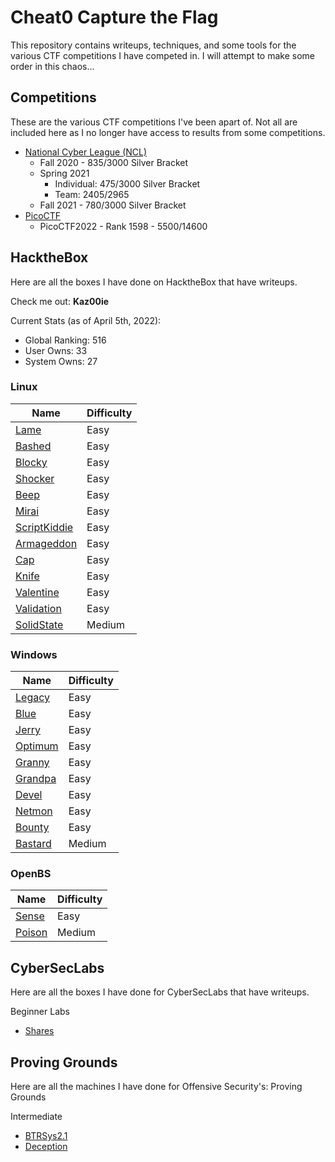 # Cheat0 Capture the Flag
This repository contains writeups, techniques, and some tools for the various CTF competitions I have competed in. I will attempt to make some order in this chaos...

## Competitions
These are the various CTF competitions I've been apart of. Not all are included here as I no longer have access to results from some competitions.

- [National Cyber League (NCL)](https://cyberskyline.com/)
	- Fall 2020 - 835/3000 Silver Bracket
	- Spring 2021
		- Individual: 475/3000 Silver Bracket
		- Team: 2405/2965
	- Fall 2021 - 780/3000 Silver Bracket
- [PicoCTF](https://play.picoctf.org/login)
	- PicoCTF2022 - Rank 1598 - 5500/14600

## HacktheBox
Here are all the boxes I have done on HacktheBox that have writeups.

Check me out: **Kaz00ie**

Current Stats (as of April 5th, 2022):
- Global Ranking: 516
- User Owns: 33
- System Owns: 27

### Linux
| Name | Difficulty |
| ------ | --------- |
| [Lame](Platforms/HacktheBox/machines/easy/lame) | Easy |
| [Bashed](Platforms/HacktheBox/machines/easy/bashed) | Easy |
| [Blocky](Platforms/HacktheBox/machines/easy/blocky) | Easy |
| [Shocker](Platforms/HacktheBox/machines/easy/shocker) | Easy |
| [Beep](Platforms/HacktheBox/machines/easy/beep) | Easy |
| [Mirai](Platforms/HacktheBox/machines/easy/mirai) | Easy |
| [ScriptKiddie](Platforms/HacktheBox/machines/easy/scriptkiddie) | Easy |
| [Armageddon](Platforms/HacktheBox/machines/easy/armageddon) | Easy |
| [Cap](Platforms/HacktheBox/machines/easy/cap) | Easy |
| [Knife](Platforms/HacktheBox/machines/easy/knife) | Easy |
| [Valentine](Platforms/HacktheBox/machines/easy/valentine) | Easy |
| [Validation](Platforms/HacktheBox/machines/easy/validation) | Easy |
| [SolidState](Platforms/HacktheBox/machines/medium/solidstate) | Medium |

### Windows
| Name | Difficulty |
| --- | --- |
| [Legacy](Platforms/HacktheBox/machines/easy/legacy) | Easy | 
| [Blue](Platforms/HacktheBox/machines/easy/blue) | Easy |
| [Jerry](Platforms/HacktheBox/machines/easy/jerry) | Easy |
| [Optimum](Platforms/HacktheBox/machines/easy/optimum) | Easy |
| [Granny](Platforms/HacktheBox/machines/easy/granny) | Easy | 
| [Grandpa](Platforms/HacktheBox/machines/easy/grandpa) | Easy |
| [Devel](Platforms/HacktheBox/machines/easy/devel) | Easy |
| [Netmon](Platforms/HacktheBox/machines/easy/netmon) | Easy |
| [Bounty](Platforms/HacktheBox/machines/easy/bounty) | Easy |
| [Bastard](Platforms/HacktheBox/machines/medium/bastard) | Medium |

### OpenBS
| Name  | Difficulty |
| --- | --- |
| [Sense](Platforms/HacktheBox/machines/easy/sense) | Easy |
| [Poison](Platforms/HacktheBox/machines/medium/poison) | Medium |

## CyberSecLabs
Here are all the boxes I have done for CyberSecLabs that have writeups.

Beginner Labs
- [Shares](Platforms/CyberSecLabs/BeginnerLabs/shares)

## Proving Grounds
Here are all the machines I have done for Offensive Security's: Proving Grounds

Intermediate
- [BTRSys2.1](Platforms/ProvingGrounds/BTRSys2.1)
- [Deception](Platforms/ProvingGrounds/Deception)
